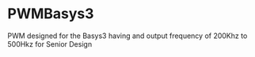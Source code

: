 # PWMBasys3
PWM designed for the Basys3 having and output frequency of 200Khz to 500Hkz for Senior Design
